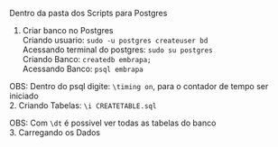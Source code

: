 Dentro da pasta dos Scripts para Postgres  
1. Criar banco no Postgres  
  Criando usuario: `sudo -u postgres createuser bd`  
  Acessando terminal do postgres: `sudo su postgres`  
  Criando Banco: `createdb embrapa;`  
  Acessando Banco: `psql embrapa`  
  
OBS: Dentro do psql digite: `\timing on`, para o contador de tempo ser iniciado  
2. Criando Tabelas: `\i CREATETABLE.sql`  
  
OBS: Com `\dt` é possivel ver todas as tabelas do banco  
3. Carregando os Dados  